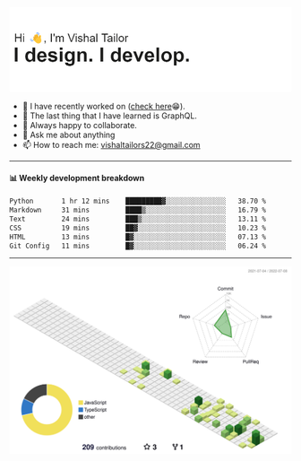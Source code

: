 ![Hi, I'm Vishal Tailor. I design. I develop.](https://github.com/vishaltailors/vishaltailors/blob/main/header.png?raw=true)

- 🔭 I have recently worked on ([check here](https://vishaltailor.com)😁).
- 🌱 The last thing that I have learned is GraphQL.
- 👯 Always happy to collaborate.
- 💬 Ask me about anything
- 📫 How to reach me: <a href="mailto:vishaltailors22@gmail.com">vishaltailors22@gmail.com</a>

<hr /> 
<h4>📊 Weekly development breakdown</h4>
<!--START_SECTION:waka-->

```text
Python       1 hr 12 mins    █████████▓░░░░░░░░░░░░░░░   38.70 %
Markdown     31 mins         ████▒░░░░░░░░░░░░░░░░░░░░   16.79 %
Text         24 mins         ███▒░░░░░░░░░░░░░░░░░░░░░   13.11 %
CSS          19 mins         ██▓░░░░░░░░░░░░░░░░░░░░░░   10.23 %
HTML         13 mins         █▓░░░░░░░░░░░░░░░░░░░░░░░   07.13 %
Git Config   11 mins         █▓░░░░░░░░░░░░░░░░░░░░░░░   06.24 %
```

<!--END_SECTION:waka-->
<hr /> 

![](./profile-3d-contrib/profile-green-animate.svg)
